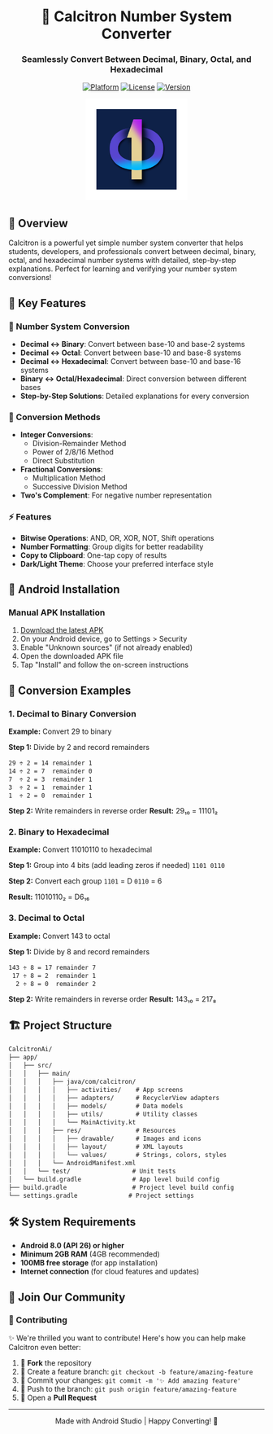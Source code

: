 <div align="center">
  <h1>🔢 Calcitron Number System Converter</h1>
  <h3>Seamlessly Convert Between Decimal, Binary, Octal, and Hexadecimal</h3>
  
  [![Platform](https://img.shields.io/badge/Platform-Android-brightgreen.svg)](https://play.google.com/store/apps/details?id=com.calcitron.converter)
  [![License](https://img.shields.io/badge/License-MIT-blue.svg)](LICENSE)
  [![Version](https://img.shields.io/badge/Version-1.0.0-important.svg)]()
  
  <img src="app/src/main/res/mipmap-xxhdpi/calcitron_logo.webp" alt="Calcitron Logo" width="200"/>
</div>

## 🌟 Overview
Calcitron is a powerful yet simple number system converter that helps students, developers, and professionals convert between decimal, binary, octal, and hexadecimal number systems with detailed, step-by-step explanations. Perfect for learning and verifying your number system conversions!

## 🚀 Key Features

### 🔢 Number System Conversion
- **Decimal ↔ Binary**: Convert between base-10 and base-2 systems
- **Decimal ↔ Octal**: Convert between base-10 and base-8 systems
- **Decimal ↔ Hexadecimal**: Convert between base-10 and base-16 systems
- **Binary ↔ Octal/Hexadecimal**: Direct conversion between different bases
- **Step-by-Step Solutions**: Detailed explanations for every conversion

### 📝 Conversion Methods
- **Integer Conversions**: 
  - Division-Remainder Method
  - Power of 2/8/16 Method
  - Direct Substitution
- **Fractional Conversions**:
  - Multiplication Method
  - Successive Division Method
- **Two's Complement**: For negative number representation

### ⚡ Features
- **Bitwise Operations**: AND, OR, XOR, NOT, Shift operations
- **Number Formatting**: Group digits for better readability
- **Copy to Clipboard**: One-tap copy of results
- **Dark/Light Theme**: Choose your preferred interface style

## 📱 Android Installation

### Manual APK Installation
1. [Download the latest APK](https://github.com/Anant-4-code/Calcitron-Digital-ELE-Converter/releases/latest)
2. On your Android device, go to Settings > Security
3. Enable "Unknown sources" (if not already enabled)
4. Open the downloaded APK file
5. Tap "Install" and follow the on-screen instructions

## 🔢 Conversion Examples

### 1. Decimal to Binary Conversion
**Example:** Convert 29 to binary

**Step 1:** Divide by 2 and record remainders
```
29 ÷ 2 = 14 remainder 1
14 ÷ 2 = 7  remainder 0
7  ÷ 2 = 3  remainder 1
3  ÷ 2 = 1  remainder 1
1  ÷ 2 = 0  remainder 1
```
**Step 2:** Write remainders in reverse order
**Result:** 29₁₀ = 11101₂

### 2. Binary to Hexadecimal
**Example:** Convert 11010110 to hexadecimal

**Step 1:** Group into 4 bits (add leading zeros if needed)
`1101 0110`

**Step 2:** Convert each group
`1101` = D
`0110` = 6

**Result:** 11010110₂ = D6₁₆

### 3. Decimal to Octal
**Example:** Convert 143 to octal

**Step 1:** Divide by 8 and record remainders
```
143 ÷ 8 = 17 remainder 7
 17 ÷ 8 = 2  remainder 1
  2 ÷ 8 = 0  remainder 2
```
**Step 2:** Write remainders in reverse order
**Result:** 143₁₀ = 217₈


## 🏗️ Project Structure
```
CalcitronAi/
├── app/
│   ├── src/
│   │   ├── main/
│   │   │   ├── java/com/calcitron/
│   │   │   │   ├── activities/    # App screens
│   │   │   │   ├── adapters/      # RecyclerView adapters
│   │   │   │   ├── models/        # Data models
│   │   │   │   ├── utils/         # Utility classes
│   │   │   │   └── MainActivity.kt
│   │   │   ├── res/               # Resources
│   │   │   │   ├── drawable/      # Images and icons
│   │   │   │   ├── layout/        # XML layouts
│   │   │   │   └── values/        # Strings, colors, styles
│   │   │   └── AndroidManifest.xml
│   │   └── test/                 # Unit tests
│   └── build.gradle              # App level build config
├── build.gradle                  # Project level build config
└── settings.gradle              # Project settings
```

## 🛠️ System Requirements
- **Android 8.0 (API 26) or higher**
- **Minimum 2GB RAM** (4GB recommended)
- **100MB free storage** (for app installation)
- **Internet connection** (for cloud features and updates)

## 👥 Join Our Community

### 🤝 Contributing
✨ We're thrilled you want to contribute! Here's how you can help make Calcitron even better:

1. 🍴 **Fork** the repository
2. 🌿 Create a feature branch: `git checkout -b feature/amazing-feature`
3. 💾 Commit your changes: `git commit -m '✨ Add amazing feature'`
4. 🚀 Push to the branch: `git push origin feature/amazing-feature`
5. 🔄 Open a **Pull Request**

---

<div align="center">
  Made with Android Studio | Happy Converting! 🚀
</div>
